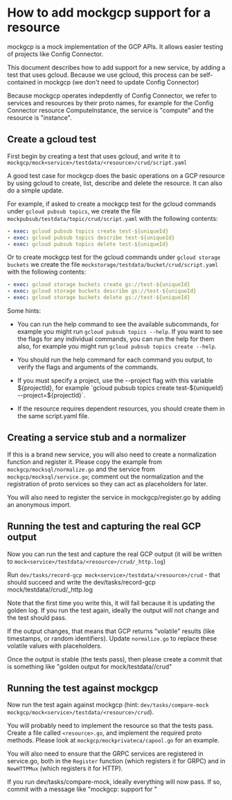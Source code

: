 # How to add mockgcp support for a resource

mockgcp is a mock implementation of the GCP APIs.  It allows easier testing of projects like Config Connector.

This document describes how to add support for a new service, by adding a test that uses gcloud.  Because we use gcloud, this process can be self-contained in mockgcp (we don't need to update Config Connector)

Because mockgcp operates indepdently of Config Connector, we refer to services and resources by their proto names, for example for the Config Connector resource ComputeInstance, the service is "compute" and the resource is "instance".

## Create a gcloud test

First begin by creating a test that uses gcloud, and write it to `mockgcp/mock<service>/testdata/<resource>/crud/script.yaml`

A good test case for mockgcp does the basic operations on a GCP resource by using gcloud to create, list, describe and delete the resource.  It can also do a simple update.

For example, if asked to create a mockgcp test for the gcloud commands under `gcloud pubsub topics`, we create the file `mockpubsub/testdata/topic/crud/script.yaml` with the following contents:

```script.yaml
- exec: gcloud pubsub topics create test-${uniqueId}
- exec: gcloud pubsub topics describe test-${uniqueId}
- exec: gcloud pubsub topics delete test-${uniqueId}
```

Or to create mockgcp test for the gcloud commands under `gcloud storage buckets` we create the file `mockstorage/testdata/bucket/crud/script.yaml` with the following contents:

```script.yaml
- exec: gcloud storage buckets create gs://test-${uniqueId}
- exec: gcloud storage buckets describe gs://test-${uniqueId}
- exec: gcloud storage buckets delete gs://test-${uniqueId}
```

Some hints:

* You can run the help command to see the available subcommands, for example you might run `gcloud pubsub topics --help`.
If you want to see the flags for any individual commands, you can run the help for them also, for example you might run `gcloud pubsub topics create --help`.

* You should run the help command for each command you output, to verify the flags and arguments of the commands.

* If you must specify a project, use the --project flag with this variable ${projectId}, for example `gcloud pubsub topics create test-${uniqueId} --project=${projectId}`.

* If the resource requires dependent resources, you should create them in the same script.yaml file.

## Creating a service stub and a normalizer

If this is a brand new service, you will also need to create a normalization function and register it.  Please copy the example from `mockgcp/mocksql/normalize.go` and the service from `mockgcp/mocksql/service.go`; comment out the normalization and the registration of proto services so they can act as placeholders for later.

You will also need to register the service in mockgcp/register.go by adding an anonymous import.

## Running the test and capturing the real GCP output

Now you can run the test and capture the real GCP output (it will be written to `mock<service>/testdata/<resource>/crud/_http.log`)

Run `dev/tasks/record-gcp mock<service>/testdata/<resource>/crud` - that should succeed and write the dev/tasks/record-gcp mock<service>/testdata/<resource>/crud/_http.log

Note that the first time you write this, it will fail because it is updating the golden log.  If you run the test again, ideally the output will not change and the test should pass.

If the output changes, that means that GCP returns "volatile" results (like timestamps, or random identifiers).  Update `normalize.go` to replace these volatile values with placeholders.

Once the output is stable (the tests pass), then please create a commit that is something like "golden output for mock<service>/testdata/<resource>/crud"

## Running the test against mockgcp

Now run the test again against mockgcp (hint: `dev/tasks/compare-mock mockgcp/mock<service>/testdata/<resource>/crud`).

You will probably need to implement the resource so that the tests pass.  Create a file called `<resource>.go`, and implement the required proto methods.  Please look at `mockgcp/mockprivateca/capool.go` for an example.

You will also need to ensure that the GRPC services are registered in service.go, both in the `Register` function (which registers it for GRPC) and in `NewHTTPMux` (which registers it for HTTP).

If you run dev/tasks/compare-mock, ideally everything will now pass.  If so, commit with a message like "mockgcp: support for <service> <resource>"
